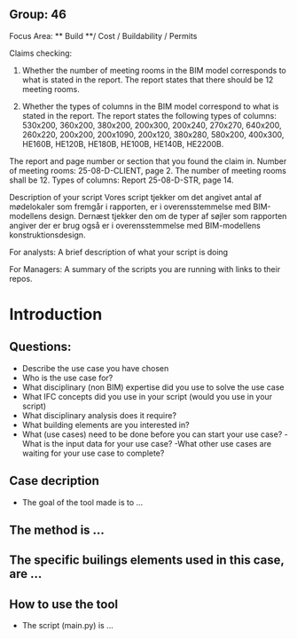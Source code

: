 ## Group: 46

Focus Area: 
 ** Build **/ Cost / Buildability / Permits

Claims checking:
1. Whether the number of meeting rooms in the BIM model corresponds to what is stated in the report.
The report states that there should be 12 meeting rooms.

2. Whether the types of columns in the BIM model correspond to what is stated in the report.
The report states the following types of columns:
530x200, 360x200, 380x200, 200x300, 200x240, 270x270, 640x200, 260x220, 200x200, 200x1090, 200x120, 380x280, 580x200, 400x300, HE160B, HE120B, HE180B, HE100B, HE140B, HE2200B.


The report and page number or section that you found the claim in.
  Number of meeting rooms: 25-08-D-CLIENT, page 2. The number of meeting rooms shall be 12.
Types of columns: Report 25-08-D-STR, page 14.
  
Description of your script
  Vores script tjekker om det angivet antal af mødelokaler som fremgår i rapporten, er i overensstemmelse med BIM-modellens design. 
  Dernæst tjekker den om de typer af søjler som rapporten angiver der er brug også er i overensstemmelse med BIM-modellens konstruktionsdesign. 
  
For analysts: A brief description of what your script is doing

For Managers: A summary of the scripts you are running with links to their repos.
# Introduction

## Questions:
- Describe the use case you have chosen
- Who is the use case for?
- What disciplinary (non BIM) expertise did you use to solve the use case
- What IFC concepts did you use in your script (would you use in your script)
- What disciplinary analysis does it require?
- What building elements are you interested in?
- What (use cases) need to be done before you can start your use case?
-What is the input data for your use case?
-What other use cases are waiting for your use case to complete?


## Case decription
- The goal of the tool made is to ...

## The method is ...


## The specific builings elements used in this case, are ...


## How to use the tool
- The script (main.py) is ...
